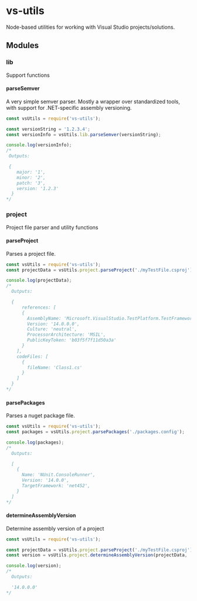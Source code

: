 # vs-utils

Node-based utilities for working with Visual Studio projects/solutions.

## Modules

### lib
Support functions

#### parseSemver
A very simple semver parser. Mostly a wrapper over standardized tools, with support for .NET-specific assembly versioning.

```js
const vsUtils = require('vs-utils');

const versionString = '1.2.3.4';
const versionInfo = vsUtils.lib.parseSemver(versionString);

console.log(versionInfo);
/*
 Outputs:

 {
    major: '1',
    minor: '2',
    patch: '3',
    version: '1.2.3'
  }
*/
```

### project
Project file parser and utility functions

#### parseProject
Parses a project file.

```js
const vsUtils = require('vs-utils');
const projectData = vsUtils.project.parseProject('./myTestFile.csproj');

console.log(projectData);
/*
  Outputs:

  {
 	  references: [
      {
        AssemblyName: 'Microsoft.VisualStudio.TestPlatform.TestFramework',
        Version: '14.0.0.0',
        Culture: 'neutral',
        ProcessorArchitecture: 'MSIL',
        PublicKeyToken: 'b03f5f7f11d50a3a'
      }
  	],
    codeFiles: [
      {
        fileName: 'Class1.cs'
      }
    ]
  }
*/
``` 

#### parsePackages
Parses a nuget package file.

```js
const vsUtils = require('vs-utils');
const packages = vsUtils.project.parsePackages('./packages.config');

console.log(packages);
/*
  Outputs:

  [
    {
      Name: 'NUnit.ConsoleRunner',
      Version: '14.0.0',
      TargetFramework: 'net452',
    }
  ]
*/
``` 

#### determineAssemblyVersion
Determine assembly version of a project

```js
const vsUtils = require('vs-utils');

const projectData = vsUtils.project.parseProject('./myTestFile.csproj');
const version = vsUtils.project.determineAssemblyVersion(projectData, 'Microsoft.VisualStudio.TestPlatform.TestFramework');

console.log(version);
/*
  Outputs:

  '14.0.0.0'
*/
``` 